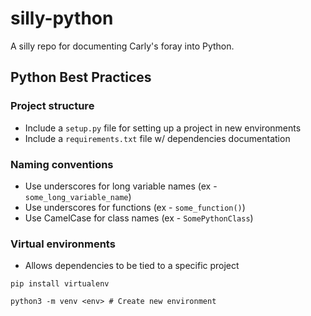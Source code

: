 # silly-python

A silly repo for documenting Carly's foray into Python.

## Python Best Practices
### Project structure
* Include a `setup.py` file for setting up a project in new environments
* Include a `requirements.txt` file w/ dependencies documentation
### Naming conventions
* Use underscores for long variable names (ex - `some_long_variable_name`)
* Use underscores for functions (ex - `some_function()`)
* Use CamelCase for class names (ex - `SomePythonClass`)
### Virtual environments
* Allows dependencies to be tied to a specific project
```
pip install virtualenv

python3 -m venv <env> # Create new environment
```
